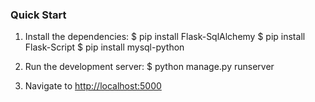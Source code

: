### Quick Start
1. Install the dependencies:
	$ pip install Flask-SqlAlchemy
	$ pip install Flask-Script
	$ pip install mysql-python

2. Run the development server:
	$ python manage.py runserver

3. Navigate to [http://localhost:5000](http://localhost:5000)